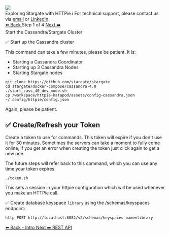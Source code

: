 
<!-- TOP -->
<div class="top">
  <img src="https://datastax-academy.github.io/katapod-shared-assets/images/ds-academy-2023.svg" />
  <div class="scenario-title-section">
    <span class="scenario-title">Exploring Stargate with HTTPie</span>
    <span class="scenario-subtitle">ℹ️ For technical support, please contact us via <a href="mailto:kirsten.hunter@datastax.com">email</a> or <a href="https://linkedin.com/in/synedra">LinkedIn</a>.</span>
  </div>
</div>


<!-- NAVIGATION -->
<div id="navigation-top" class="navigation-top">
 <a href='command:katapod.loadPage?[{"step":"intro"}]' 
   class="btn btn-dark navigation-top-left">⬅️ Back
 </a>
<span class="step-count"> Step 1 of 4</span>
 <a href='command:katapod.loadPage?[{"step":"step2-cassandra"}]' 
    class="btn btn-dark navigation-top-right">Next ➡️
  </a>
</div>

<!-- CONTENT -->

<div class="step-title">Start the Cassandra/Stargate Cluster</div>

✅ Start up the Cassandra cluster

This command can take a few minutes, please be patient.  It is:
* Starting a Cassandra Coordinator
* Starting up 3 Cassandra Nodes
* Starting Stargate nodes

```
git clone https://github.com/stargate/stargate
cd stargate/docker-compose/cassandra-4.0
./start_cass_40_dev_mode.sh
cp /workspace/httpie-katapod/assets/config-cassandra.json ~/.config/httpie/config.json
```

Again, please be patient.

## ✅ Create/Refresh your Token
Create a token to use for commands. This token will expire if you don't use it for 30 minutes.  Sometimes the servers can take a moment to fully come online, if you get an error when creating the token just click again to get a new one.

The future steps will refer back to this command, which you can use any time your token expires.

```
./token.sh
```

This sets a session in your httpie configuration which will be used whenever you make an HTTPie call.  

✅ Create database keyspace `library` using the /schemas/keyspaces endpoint:
```
http POST http://localhost:8082/v2/schemas/keyspaces name=library
```

<!-- NAVIGATION -->
<div id="navigation-bottom" class="navigation-bottom">
 <a href='command:katapod.loadPage?[{"step":"intro"}]'
   class="btn btn-dark navigation-bottom-left">⬅️ Back - Intro
 </a>
 <a href='command:katapod.loadPage?[{"step":"step2-cassandra"}]'
    class="btn btn-dark navigation-bottom-right">Next ➡️ REST API
  </a>
</div>
